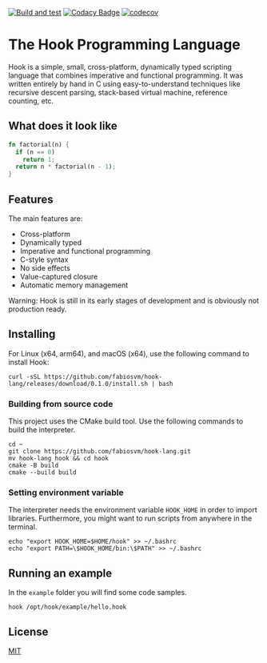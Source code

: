 
[![Build and test](https://github.com/fabiosvm/hook-lang/actions/workflows/build.yml/badge.svg)](https://github.com/fabiosvm/hook-lang/actions/workflows/build.yml)
[![Codacy Badge](https://app.codacy.com/project/badge/Grade/f2f1345083c1455683dabcf48b0ea6dd)](https://www.codacy.com/gh/fabiosvm/hook-lang/dashboard?utm_source=github.com&amp;utm_medium=referral&amp;utm_content=fabiosvm/hook-lang&amp;utm_campaign=Badge_Grade)
[![codecov](https://codecov.io/gh/fabiosvm/hook-lang/branch/main/graph/badge.svg?token=mkmMpfS1yu)](https://codecov.io/gh/fabiosvm/hook-lang)

# The Hook Programming Language

Hook is a simple, small, cross-platform, dynamically typed scripting language that combines imperative and functional programming. It was written entirely by hand in C using easy-to-understand techniques like recursive descent parsing, stack-based virtual machine, reference counting, etc.

## What does it look like 

```rust
fn factorial(n) {
  if (n == 0)
    return 1;
  return n * factorial(n - 1);
}
```

## Features

The main features are:

* Cross-platform
* Dynamically typed
* Imperative and functional programming
* C-style syntax
* No side effects
* Value-captured closure
* Automatic memory management

Warning: Hook is still in its early stages of development and is obviously not production ready. 

## Installing

For Linux (x64, arm64), and macOS (x64), use the following command to install Hook: 

```
curl -sSL https://github.com/fabiosvm/hook-lang/releases/download/0.1.0/install.sh | bash
```

### Building from source code

This project uses the CMake build tool. Use the following commands to build the interpreter.

```
cd ~
git clone https://github.com/fabiosvm/hook-lang.git
mv hook-lang hook && cd hook
cmake -B build
cmake --build build
```

### Setting environment variable 

The interpreter needs the environment variable `HOOK_HOME` in order to import libraries. Furthermore, you might want to run scripts from anywhere in the terminal. 

```
echo "export HOOK_HOME=$HOME/hook" >> ~/.bashrc
echo "export PATH=\$HOOK_HOME/bin:\$PATH" >> ~/.bashrc
```

## Running an example

In the `example` folder you will find some code samples.

```
hook /opt/hook/example/hello.hook
```

## License

[MIT](https://choosealicense.com/licenses/mit/)
